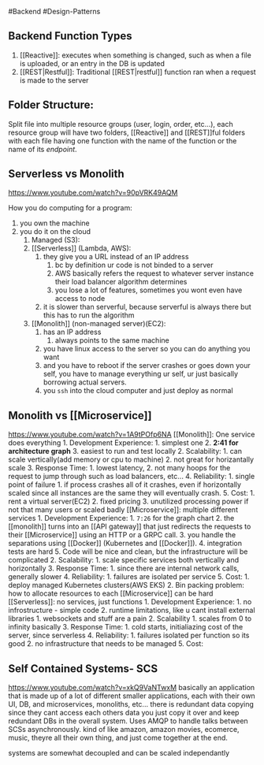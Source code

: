 #Backend #Design-Patterns
## Backend Function Types
1. [[Reactive]]:
	executes when something is changed, such as when a file is uploaded, or an entry in the DB is updated
2. [[REST|Restful]]:
	Traditional [[REST|restful]] function ran when a request is made to the server

## Folder Structure:

Split file into multiple resource groups (user, login, order, etc...), each resource group will have two folders, [[Reactive]] and [[REST]]ful folders with each file having one function with the name of the function or the name of its *endpoint*. 


## Serverless vs Monolith
https://www.youtube.com/watch?v=90pVRK49AQM

How you do computing for a program:
1. you own the machine
2. you do it on the cloud
	1.  Managed (S3):
	2. [[Serverless]] (Lambda, AWS): 
		1. they give you a URL instead of an IP address
			1. bc by definition ur code is not binded to a server
			2. AWS basically refers the request to whatever server instance their load balancer algorithm determines
			3. you lose a lot of features, sometimes you wont even have access to node
		2. it is slower than serverful, because serverful is always there but this has to run the algorithm 
	3. [[Monolith]] (non-managed server)(EC2):
		1. has an IP address 
			1. always points to the same machine
		2. you have linux access to the server so you can do anything you want
		3. and you have to reboot if the server crashes or goes down your self, you have to manage everything ur self, ur just basically borrowing actual servers.
		4. you `ssh` into the cloud computer and just deploy as normal


## Monolith vs [[Microservice]]
https://www.youtube.com/watch?v=1A9tPOfp6NA
	[[Monolith]]: One service does everything
		1. Development Experience: 
			1. simplest one
			2. **2:41 for architecture graph**
			3. easiest to run and test locally
		2. Scalability: 
			1. can scale vertically(add memory or cpu to machine)
			2. not great for horizantally scale
		3. Response Time:
			1. lowest latency,
			2. not many hoops for the request to jump through such as load balancers, etc...
		4. Reliability: 
			1. single point of failure
				1. if process crashes all of it crashes, even if horizontally scaled since all instances are the same they will eventually crash.
		5. Cost:
			1. rent a virtual server(EC2)
			2. fixed pricing
			3. unutilized processing power if not that many users or scaled badly 
	[[Microservice]]: multiple different services
		1. Development Experience:
			1. `7:26` for the graph chart
			2. the [[monolith]] turns into an [[API gateway]] that just redirects the requests to their [[Microservice]] using an HTTP or a GRPC call. 
			3. you handle the separations using [[Docker]] (Kubernetes and [[Docker]]).
			4. integration tests are hard
			5. Code will be nice and clean, but the infrastructure will be complicated
		2. Scalability:
			1. scale specific services both vertically and horizontally
		3. Response Time:
			1. since there are internal network calls, generally slower
		4. Reliability: 
			1. failures are isolated per service
		5. Cost:
			1. deploy managed Kubernetes clusters(AWS EKS)
			2. Bin packing problem: how to allocate resources to each [[Microservice]] can be hard
	[[Serverless]]: no services, just functions
		1. Development Experience:
			1. no infrostructure - simple code
			2. runtime limitations, like u cant install external libraries
				1. websockets and stuff are a pain
		2. Scalability
			1. scales from 0 to infinity basically
		3. Response Time:
			1. cold starts, initialiazing cost of the server, since serverless
		4. Reliability: 
			1. failures isolated per function so its good
			2. no infrastructure that needs to be managed
		5. Cost:

## Self Contained Systems- SCS
https://www.youtube.com/watch?v=xkQ9VaNTwxM
basically an application that is made up of a lot of different smaller applications, each with their own UI, DB, and microservices, monoliths, etc...
there is redundant data copying since they cant access each others data you just copy it over and keep redundant DBs in the overall system.
Uses AMQP to handle talks between SCSs asynchronously.
kind of like amazon, amazon movies, ecomerce, music, theyre all their own thing, and just come together at the end. 

systems are somewhat decoupled and can be scaled independantly 